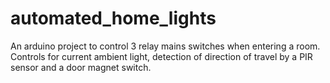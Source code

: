 # automated_home_lights
An arduino project to control 3 relay mains switches when entering a room. Controls for current ambient light, detection of direction of travel by a PIR sensor and a door magnet switch. 
